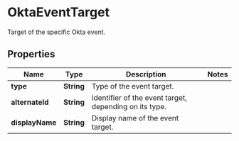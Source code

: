 

# OktaEventTarget

Target of the specific Okta event.
## Properties

Name | Type | Description | Notes
------------ | ------------- | ------------- | -------------
**type** | **String** | Type of the event target. | 
**alternateId** | **String** | Identifier of the event target, depending on its type. | 
**displayName** | **String** | Display name of the event target. | 



